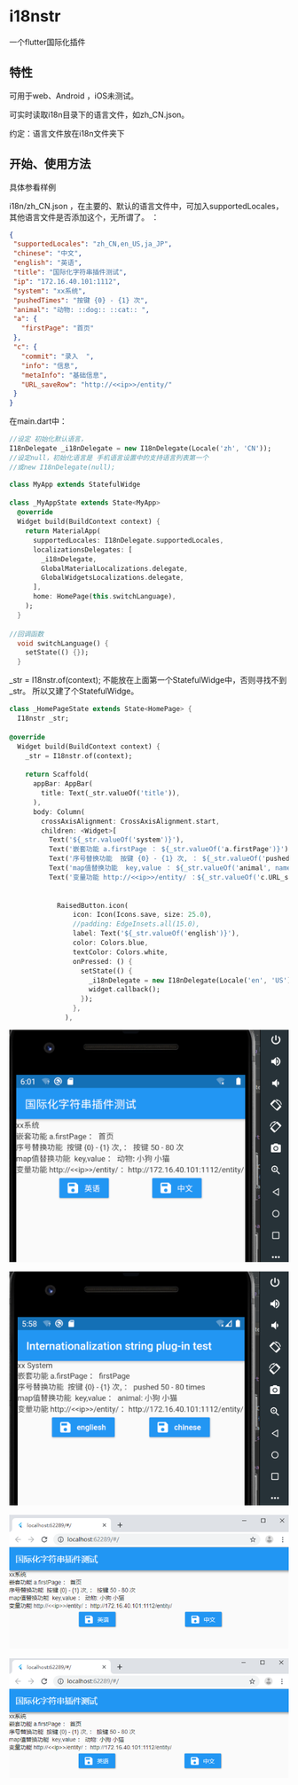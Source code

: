 # i18nstr

一个flutter国际化插件

## 特性

可用于web、Android ，iOS未测试。

可实时读取i18n目录下的语言文件，如zh_CN.json。

约定：语言文件放在i18n文件夹下
 
 ## 开始、使用方法
 具体参看样例
 
 i18n/zh_CN.json ，在主要的、默认的语言文件中，可加入supportedLocales，其他语言文件是否添加这个，无所谓了。
 ：
 ```json
{
  "supportedLocales": "zh_CN,en_US,ja_JP",
  "chinese": "中文",
  "english": "英语",
  "title": "国际化字符串插件测试",
  "ip": "172.16.40.101:1112",
  "system": "xx系统",
  "pushedTimes": "按键 {0} - {1} 次",
  "animal": "动物: ::dog:: ::cat:: ",
  "a": {
    "firstPage": "首页"
  },
  "c": {
    "commit": "录入  ",
    "info": "信息",
    "metaInfo": "基础信息",
    "URL_saveRow": "http://<<ip>>/entity/"
  }
}
```
 
 在main.dart中：
 ```dart
//设定 初始化默认语言，
I18nDelegate _i18nDelegate = new I18nDelegate(Locale('zh', 'CN'));
//设定null，初始化语言是 手机语言设置中的支持语言列表第一个 
//或new I18nDelegate(null);
```

```dart
class MyApp extends StatefulWidge

class _MyAppState extends State<MyApp> 
  @override
  Widget build(BuildContext context) {
    return MaterialApp(
      supportedLocales: I18nDelegate.supportedLocales,
      localizationsDelegates: [
        _i18nDelegate,
        GlobalMaterialLocalizations.delegate,
        GlobalWidgetsLocalizations.delegate,
      ],
      home: HomePage(this.switchLanguage),
    );
  }

//回调函数
  void switchLanguage() {
    setState(() {});
  }
```
_str = I18nstr.of(context);
不能放在上面第一个StatefulWidge中，否则寻找不到_str。
所以又建了个StatefulWidge。
```dart
class _HomePageState extends State<HomePage> {
  I18nstr _str;

@override
  Widget build(BuildContext context) {
    _str = I18nstr.of(context);

    return Scaffold(
      appBar: AppBar(
        title: Text(_str.valueOf('title')),
      ),
      body: Column(
        crossAxisAlignment: CrossAxisAlignment.start,
        children: <Widget>[
          Text('${_str.valueOf('system')}'),
          Text('嵌套功能 a.firstPage ： ${_str.valueOf('a.firstPage')}'),
          Text('序号替换功能  按键 {0} - {1} 次, ： ${_str.valueOf('pushedTimes', args: [50, 80])}'),
          Text('map值替换功能  key,value ： ${_str.valueOf('animal', namedArgs: {'dog': '小狗', 'cat': '小猫'})}'),
          Text('变量功能 http://<<ip>>/entity/ ：${_str.valueOf('c.URL_saveRow')}'),


            RaisedButton.icon(
                icon: Icon(Icons.save, size: 25.0),
                //padding: EdgeInsets.all(15.0),
                label: Text('${_str.valueOf('english')}'),
                color: Colors.blue,
                textColor: Colors.white,
                onPressed: () {
                  setState(() {
                    _i18nDelegate = new I18nDelegate(Locale('en', 'US'));
                    widget.callback();
                  });
                },
              ),
```
 
 ![在这里插入图片描述](./example/images/1.png?x-oss-process=image/watermark,type_ZmFuZ3poZW5naGVpdGk,shadow_10,text_aHR0cHM6Ly9ibG9nLmNzZG4ubmV0L2hleGlla3VhaWxl,size_16,color_FFFFFF,t_70)
  
 ![在这里插入图片描述](./example/images/2.png?x-oss-process=image/watermark,type_ZmFuZ3poZW5naGVpdGk,shadow_10,text_aHR0cHM6Ly9ibG9nLmNzZG4ubmV0L2hleGlla3VhaWxl,size_16,color_FFFFFF,t_70)

 ![在这里插入图片描述](./example/images/3.png?x-oss-process=image/watermark,type_ZmFuZ3poZW5naGVpdGk,shadow_10,text_aHR0cHM6Ly9ibG9nLmNzZG4ubmV0L2hleGlla3VhaWxl,size_16,color_FFFFFF,t_70)
 
 ![在这里插入图片描述](./example/images/4.png?x-oss-process=image/watermark,type_ZmFuZ3poZW5naGVpdGk,shadow_10,text_aHR0cHM6Ly9ibG9nLmNzZG4ubmV0L2hleGlla3VhaWxl,size_16,color_FFFFFF,t_70)

      